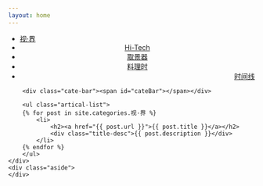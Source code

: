 ```yaml
---
layout: home
---
```


<div class="index-content col1">
    <div class="section">
        <ul class="artical-cate">
            <li class="on"><a href="/"><span>视·界</span></a></li>
            <li style="text-align:center"><a href="/viewfinder"><span>Hi-Tech</span></a></li>
            <li style="text-align:center"><a href="/hi-tech"><span>取景器</span></a></li>
            <li style="text-align:center"><a href="/cuisine"><span>料理时</span></a></li>
            <li style="text-align:right"><a href="/pages/archive.html"><span>时间线</span></a></li>
        </ul>

        <div class="cate-bar"><span id="cateBar"></span></div>

        <ul class="artical-list">
        {% for post in site.categories.视·界 %}
            <li>
                <h2><a href="{{ post.url }}">{{ post.title }}</a></h2>
                <div class="title-desc">{{ post.description }}</div>
            </li>
        {% endfor %}
        </ul>
    </div>
    <div class="aside">
    </div>
</div>
